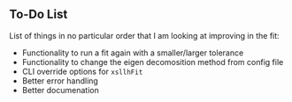 ## To-Do List

List of things in no particular order that I am looking at improving in the fit:

+ Functionality to run a fit again with a smaller/larger tolerance
+ Functionality to change the eigen decomosition method from config file
+ CLI override options for `xsllhFit`
+ Better error handling
+ Better documenation
